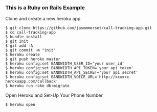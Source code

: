 ### This is a Ruby on Rails Example

Clone and create a new heroku app

```
$ git clone https://github.com/jasommerset/call-tracking-app.git
$ cd call-tracking-app
$ bundle install
$ git init
$ git add -A
$ git commit -m "init"
$ heroku create
$ git push heroku master
$ heroku config:set BANDWIDTH_USER_ID='your user_id'
$ heroku config:set BANDWIDTH_API_TOKEN='your api token'
$ heroku config:set BANDWIDTH_API_SECRET='your api secret'
$ heroku config:set BANDWIDTH_VOICE_URL='http://xxxxxx-herokuapp.com/callback'
$ heroku run rake db:migrate
```

Open Heroku and Set-Up Your Phone Number
```
$ heroku open
```
